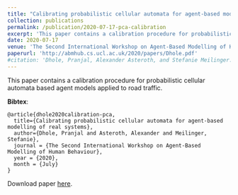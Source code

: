 ```yaml
---
title: "Calibrating probabilistic cellular automata for agent-based modelling of real systems"
collection: publications
permalink: /publication/2020-07-17-pca-calibration
excerpt: 'This paper contains a calibration procedure for probabilistic cellular automata based agent models applied to road traffic.'
date: 2020-07-17
venue: 'The Second International Workshop on Agent-Based Modelling of Human Behaviour'
paperurl: 'http://abmhub.cs.ucl.ac.uk/2020/papers/Dhole.pdf'
#citation: 'Dhole, Pranjal, Alexander Asteroth, and Stefanie Meilinger. (2020). &quot;Calibrating probabilistic cellular automata for agent-based modelling of real systems.&quot; <i>The Second International Workshop on Agent-Based Modelling of Human Behaviour</i>.'
---
```

This paper contains a calibration procedure for probabilistic cellular automata based agent models applied to road traffic.

**Bibtex**:

```text
@article{dhole2020calibration-pca,
  title={Calibrating probabilistic cellular automata for agent-based modelling of real systems},
  author={Dhole, Pranjal and Asteroth, Alexander and Meilinger, Stefanie},
  journal = {The Second International Workshop on Agent-Based Modelling of Human Behaviour},
  year = {2020},
  month = {July}  
}
```

Download paper [here](http://abmhub.cs.ucl.ac.uk/2020/papers/Dhole.pdf).
